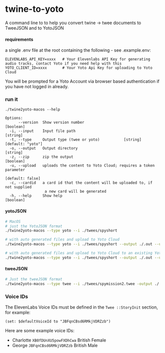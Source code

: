 # twine-to-yoto

A command line to to help you convert twine -> twee documents to TweeJSON and to YotoJSON

#### requirements

a single .env file at the root containing the following - see .example.env:

```
ELEVENLABS_API_KEY=xxxx   # Your Elevenlabs API Key for generating audio tracks, contact Yoto if you need help with this
YOTO_CLIENT_ID=xxxx       # Your Yoto Api Key for uploading to Yoto Cloud
```

You will be prompted for a Yoto Account via browser based authentication if you have not logged in already.

### run it

```
./twine2yoto-macos --help

Options:
      --version  Show version number                                   [boolean]
  -i, --input    Input file path                                        [string]
  -t, --type     Output type (twee or yoto)           [string] [default: "yoto"]
  -o, --output   Output directory                                       [string]
  -z, --zip      zip the output                                        [boolean]
  -u, --upload   uploads the content to Yoto Cloud; requires a token parameter
                                                                [default: false]
  -c, --cardid   a card id that the content will be uploaded to, if not supplied
                  a new card will be generated
  -h, --help     Show help                                             [boolean]

```

#### yotoJSON

```bash
# MacOS
# just the YotoJSON format
./twine2yoto-macos --type yoto --i ./twees/spyshort

# with auto generated files and upload to Yoto Cloud
./twine2yoto-macos --type yoto --i ./twees/spyshort --output ./.out --upload=true

# with auto generated files and upload to Yoto Cloud to an existing Yoto cardid
./twine2yoto-macos --type yoto --i ./twees/spyshort --output ./.out --upload=true --cardid=xxxxx
```

#### tweeJSON

```bash
# Just the tweeJSON format
./twine2yoto-macos --type twee --i ./twees/spymission2.twee -output ./.outtwee
```

### Voice IDs

The ElevenLabs Voice IDs must be defined in the `Twee ::StoryInit` section, for example:

```plaintext
(set: $defaultVoiceId to "JBFqnCBsd6RMkjVDRZzb")
```

Here are some example voice IDs:

- Charlotte `XB0fDUnXU5powFXDhCwa` British Female
- George `JBFqnCBsd6RMkjVDRZzb` British Male

